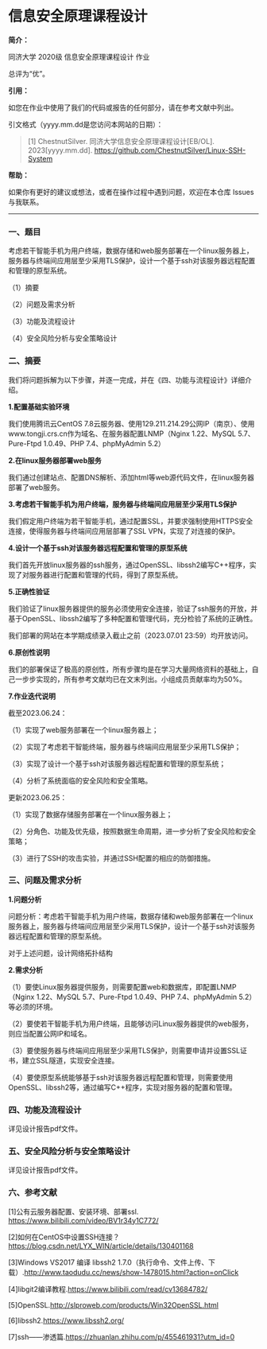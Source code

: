 # 信息安全原理课程设计

**简介：**

同济大学 2020级 信息安全原理课程设计 作业

总评为“优”。

**引用：**

如您在作业中使用了我们的代码或报告的任何部分，请在参考文献中列出。

引文格式（yyyy.mm.dd是您访问本网站的日期）：

> [1] ChestnutSilver. 同济大学信息安全原理课程设计[EB/OL]. 2023[yyyy.mm.dd]. https://github.com/ChestnutSilver/Linux-SSH-System

**帮助：**

如果你有更好的建议或想法，或者在操作过程中遇到问题，欢迎在本仓库 Issues 与我联系。

---

### 一、题目

考虑若干智能手机为用户终端，数据存储和web服务部署在一个linux服务器上，服务器与终端间应用层至少采用TLS保护，设计一个基于ssh对该服务器远程配置和管理的原型系统。

（1）摘要

（2）问题及需求分析

（3）功能及流程设计

（4）安全风险分析与安全策略设计

### 二、摘要

我们将问题拆解为以下步骤，并逐一完成，并在《四、功能与流程设计》详细介绍。

**1.配置基础实验环境**

我们使用腾讯云CentOS 7.8云服务器、使用129.211.214.29公网IP（南京）、使用www.tongji.crs.cn作为域名、在服务器配置LNMP（Nginx 1.22、MySQL 5.7、Pure-Ftpd 1.0.49、PHP 7.4、phpMyAdmin 5.2）

**2.在linux服务器部署web服务**

我们通过创建站点、配置DNS解析、添加html等web源代码文件，在linux服务器部署了web服务。

**3.考虑若干智能手机为用户终端，服务器与终端间应用层至少采用TLS保护**

我们假定用户终端为若干智能手机，通过配置SSL，并要求强制使用HTTPS安全连接，使得服务器与终端间应用层部署了SSL VPN，实现了对连接的保护。

**4.设计一个基于ssh对该服务器远程配置和管理的原型系统**

我们首先开放linux服务器的ssh服务，通过OpenSSL、libssh2编写C++程序，实现了对服务器进行配置和管理的代码，得到了原型系统。

**5.正确性验证**

我们验证了linux服务器提供的服务必须使用安全连接，验证了ssh服务的开放，并基于OpenSSL、libssh2编写了多种配置和管理代码，充分检验了系统的正确性。

我们部署的网站在本学期成绩录入截止之前（2023.07.01 23:59）均开放访问。

**6.原创性说明**

我们的部署保证了极高的原创性，所有步骤均是在学习大量网络资料的基础上，自己一步步实现的，所有参考文献均已在文末列出。小组成员贡献率均为50%。

**7.作业迭代说明**

截至2023.06.24：

（1）实现了web服务部署在一个linux服务器上；

（2）实现了考虑若干智能终端，服务器与终端间应用层至少采用TLS保护；

（3）实现了设计一个基于ssh对该服务器远程配置和管理的原型系统；

（4）分析了系统面临的安全风险和安全策略。

更新2023.06.25：

（1）实现了数据存储服务部署在一个linux服务器上；

（2）分角色、功能及优先级，按照数据生命周期，进一步分析了安全风险和安全策略；

（3）进行了SSH的攻击实验，并通过SSH配置的相应的防御措施。

### 三、问题及需求分析

**1.问题分析**

问题分析：考虑若干智能手机为用户终端，数据存储和web服务部署在一个linux服务器上，服务器与终端间应用层至少采用TLS保护，设计一个基于ssh对该服务器远程配置和管理的原型系统。

对于上述问题，设计网络拓扑结构

**2.需求分析**

（1）要使Linux服务器提供服务，则需要配置web和数据库，即配置LNMP（Nginx 1.22、MySQL 5.7、Pure-Ftpd 1.0.49、PHP 7.4、phpMyAdmin 5.2）等必须的环境。

（2）要使若干智能手机为用户终端，且能够访问Linux服务器提供的web服务，则应当配置公网IP和域名。

（3）要使服务器与终端间应用层至少采用TLS保护，则需要申请并设置SSL证书，建立SSL隧道，实现安全连接。

（4）要使原型系统能够基于ssh对该服务器远程配置和管理，则需要使用OpenSSL、libssh2等，通过编写C++程序，实现对服务器的配置和管理。

### 四、功能及流程设计

详见设计报告pdf文件。

### 五、安全风险分析与安全策略设计

详见设计报告pdf文件。

### 六、参考文献

[1]公有云服务器配置、安装环境、部署ssl. https://www.bilibili.com/video/BV1r34y1C772/

[2]如何在CentOS中设置SSH连接？https://blog.csdn.net/LYX_WIN/article/details/130401168

[3]Windows VS2017 编译 libssh2 1.7.0（执行命令、文件上传、下载）.http://www.taodudu.cc/news/show-1478015.html?action=onClick

[4]libgit2编译教程.https://www.bilibili.com/read/cv13684782/

[5]OpenSSL.http://slproweb.com/products/Win32OpenSSL.html

[6]libssh2.https://www.libssh2.org/

[7]ssh——渗透篇.https://zhuanlan.zhihu.com/p/455461931?utm_id=0


